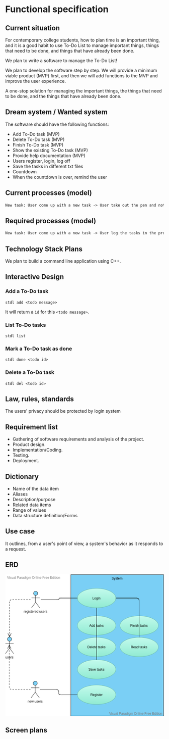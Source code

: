 # Functional specification

## Current situation

For contemporary college students, how to plan time is an important thing, and it is a good habit to use To-Do List to manage important things, things that need to be done, and things that have already been done.

We plan to write a software to manage the To-Do List!

We plan to develop the software step by step. We will provide a minimum viable product (MVP) first, and then we will add functions to the MVP and improve the user experience.

A one-stop solution for managing the important things, the things that need to be done, and the things that have already been done.

## Dream system / Wanted system

The software should have the following functions:

- Add To-Do task (MVP)
- Delete To-Do task (MVP)
- Finish To-Do task (MVP)
- Show the existing To-Do task (MVP)
- Provide help documentation (MVP)
- Users register, login, log off
- Save the tasks in different txt files
- Countdown
- When the countdown is over, remind the user

## Current processes (model)

```txt
New task: User come up with a new task -> User take out the pen and notebook -> user write it down
```

## Required processes (model)

```txt
New task: User come up with a new task -> User log the tasks in the programe -> Save the tasks into a file
```

## Technology Stack Plans

We plan to build a command line application using C++.

## Interactive Design

### Add a To-Do task

```shell
stdl add <todo message>
```

It will return a `id` for this `<todo message>`.

### List To-Do tasks

```shell
stdl list
```

### Mark a To-Do task as done

```shell
stdl done <todo id>
```

### Delete a To-Do task

```shell
stdl del <todo id>
```

## Law, rules, standards

The users' privacy should be protected by login system

## Requirement list

- Gathering of software requirements and analysis of the project.
- Product design.
- Implementation/Coding.
- Testing.
- Deployment.


## Dictionary

- Name of the data item
- Aliases
- Description/purpose
- Related data items
- Range of values
- Data structure definition/Forms

## Use case

It outlines, from a user's point of view, a system's behavior as it responds to a request.

## ERD

![ERD](https://raw.githubusercontent.com/SDM-2021-16-SpongeBob/simple-todo-list/main/docs/images/ERD.png)

## Screen plans
